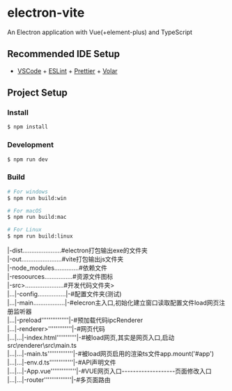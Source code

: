 # electron-vite

An Electron application with Vue(+element-plus) and TypeScript

## Recommended IDE Setup

- [VSCode](https://code.visualstudio.com/) + [ESLint](https://marketplace.visualstudio.com/items?itemName=dbaeumer.vscode-eslint) + [Prettier](https://marketplace.visualstudio.com/items?itemName=esbenp.prettier-vscode) + [Volar](https://marketplace.visualstudio.com/items?itemName=Vue.volar)

## Project Setup

### Install

```bash
$ npm install
```

### Development

```bash
$ npm run dev
```

### Build

```bash
# For windows
$ npm run build:win

# For macOS
$ npm run build:mac

# For Linux
$ npm run build:linux
```

|-dist......................#electron打包输出exe的文件夹  
|-out.......................#vite打包输出js文件夹  
|-node_modules..............#依赖文件  
|-resoources................#资源文件图标  
|-src>......................#开发代码文件夹>  
|...|-config................|-#配置文件夹(测试)  
|...|-main..................|-#elecron主入口,初始化建立窗口读取配置文件load网页注册监听器  
|...|-preload'''''''''''''''|-#预加载代码ipcRenderer  
|...|-renderer>'''''''''''''|-#网页代码  
|...|...|-index.html'''''''''''|-#被load网页,其实是网页入口,启动src\renderer\src\main.ts  
|...|...|-main.ts''''''''''''''|-#被load网页启用的渲染ts文件app.mount('#app')  
|...|...|-env.d.ts'''''''''''''|-#API声明文件  
|...|...|-App.vue''''''''''''''|-#VUE网页入口-------------------页面修改入口  
|...|...|-router'''''''''''''''|-#多页面路由  
